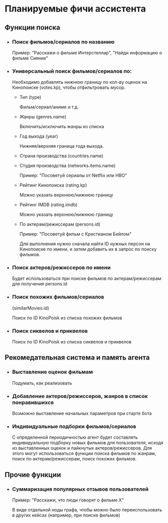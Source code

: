 # Планируемые фичи ассистента

## Функции поиска

* ### Поиск фильмов/сериалов по названию
  Пример: "Расскажи о фильме Интерстеллар", "Найди информацию о фильме Сияние"
  
* ### Универсальный поиск фильмов/сериалов по:
 
  Необходимо добавлять нижнюю границу по кол-ву оценок на Кинопоиске (votes.kp), чтобы отфильтровать мусор.

  * Тип (type)

    Фильм/сериал/аниме и т.д.

  * Жанры (genres.name)

    Включить/исключить жанры из списка

  * Год выхода (year)

    Нижняя/верхняя граница года выхода.

  * Страна производства (countries.name)

  * Студия производства (networks.items.name)

    Пример: "Посоветуй сериалы от Netflix или HBO"

  * Рейтинг Кинопоиска (rating.kp)

    Можно указать верхнюю/нижнюю границу

  * Рейтинг IMDB (rating.imdb)

    Можно указать верхнюю/нижнюю границу

  * По актерам/режиссерам (persons.id)

    Пример: "Посоветуй фильм с Кристианом Бейлом"

    Для выполнения нужно сначала найти ID нужных персон на Кинопоиске по имени, и затем добавить их в запрос по поиску фильмов.


* ### Поиск актеров/режиссеров по имени
  
  Будет использоваться при поиске фильмов по актерам/режиссерам для получения persons.id


* ### Поиск похожих фильмов/сериалов

  (similarMovies.id)

  Поиск по ID KinoPoisk из списка похожих фильмов
  
* ### Поиск сиквелов и приквелов

  Поиск по ID KinoPoisk из списка сиквелов и приквелов


## Рекомедательная система и память агента

* ### Выставление оценок фильмам

  Подумать, как реализовать

* ### Добавление актеров/режиссеров, жанров в список понравившихся

  Возможно выставление начальных параметров при старте бота

* ### Индивидуальные подборки фильмов/сериалов

  С определенной периодичностью агент будет составлять индивидуальную подборку новых фильмов для пользователя, исходя из выставленных оценок и лайкнутых актеров/режиссеров. Для этого могут использоваться функции поиска фильмов по жанрам, поиск по актерам/режиссерам, поиск похожих фильмов.



## Прочие функции

* ### Суммаризация популярных отзывов пользователей

  Пример: "Расскажи, что люди говорят о фильме Х"

  В виде отдельной ноды графа, чтобы можно было переиспользовать в других кейсах (например, при поиске фильмов)

